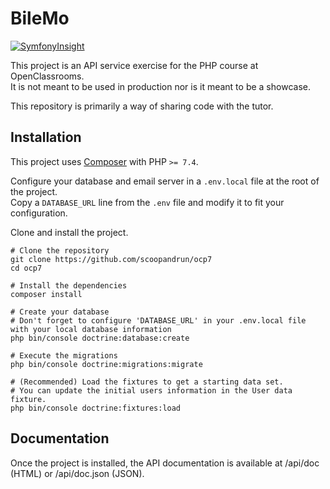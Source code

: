 # BileMo

[![SymfonyInsight](https://insight.symfony.com/projects/adf07793-246b-40dc-bd38-7a2c3b8e3b1f/big.svg)](https://insight.symfony.com/projects/adf07793-246b-40dc-bd38-7a2c3b8e3b1f)

This project is an API service exercise for the PHP course at OpenClassrooms.  
It is not meant to be used in production nor is it meant to be a showcase.

This repository is primarily a way of sharing code with the tutor.

## Installation

This project uses [Composer](https://getcomposer.org) with PHP `>= 7.4`.

Configure your database and email server in a `.env.local` file at the root of the project.  
Copy a `DATABASE_URL` line from the `.env` file and modify it to fit your configuration.

Clone and install the project.

```shell
# Clone the repository
git clone https://github.com/scoopandrun/ocp7
cd ocp7

# Install the dependencies
composer install

# Create your database
# Don't forget to configure 'DATABASE_URL' in your .env.local file with your local database information
php bin/console doctrine:database:create

# Execute the migrations
php bin/console doctrine:migrations:migrate

# (Recommended) Load the fixtures to get a starting data set.
# You can update the initial users information in the User data fixture.
php bin/console doctrine:fixtures:load
```

## Documentation

Once the project is installed, the API documentation is available at /api/doc (HTML) or /api/doc.json (JSON).
